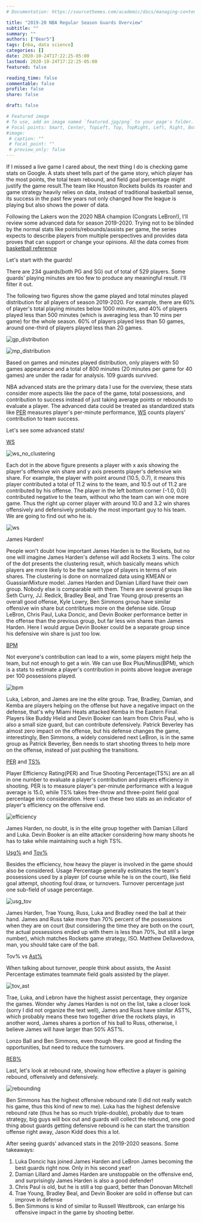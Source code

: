 ```yaml
---
# Documentation: https://sourcethemes.com/academic/docs/managing-content/

title: "2019-20 NBA Regular Season Guards Overview"
subtitle: ""
summary: ""
authors: ["Bear5"]
tags: [nba, data science]
categories: []
date: 2020-10-24T17:22:25-05:00
lastmod: 2020-10-24T17:22:25-05:00
featured: false

reading_time: false
commentable: false
profile: false
share: false

draft: false 

# Featured image
# To use, add an image named `featured.jpg/png` to your page's folder.
# Focal points: Smart, Center, TopLeft, Top, TopRight, Left, Right, BottomLeft, Bottom, BottomRight.
#image:
 # caption: ""
 # focal_point: ""
 # preview_only: false
---
```


If I missed a live game I cared about, the next thing I do is checking game stats on Google. A stats sheet tells part of the game story, which player has the most points, the total team rebound, and field goal percentage might justify the game result.The team like Houston Rockets builds its roaster and game strategy heavily relies on data, instead of traditional basketball sense, its success in the past few years not only changed how the league is playing but also shows the power of data.

Following the Lakers won the 2020 NBA champion (Congrats LeBron!), I'll review some advanced data for season 2019-2020. Trying not to be blinded by the normal stats like points/rebounds/assists per game, the series expects to describe players from multiple perspectives and provides data proves that can support or change your opinions. All the data comes from [basketball reference](https://www.basketball-reference.com/)

Let's start with the guards! 

There are 234 guards(both PG and SG) out of total of 529 players. Some guards' playing minutes are too few to produce any meaningful result. I'll filter it out.

The following two figures show the game played and total minutes played distribution for all players of season 2019-2020. For example, there are 60% of player's total playing minutes below 1000 minutes, and 40% of players played less than 500 minutes (which is averaging less than 10 mins per game) for the whole season. 60% of players played less than 50 games, around one-third of players played less than 20 games.

![gp_distribution](/post/images/nba_2020_gp_guard.png "Player Total Game Played Distribution")

![mp_distribution](/post/images/nba_2020_mp_guard.png "Player Total Minutes Played Distribution")



Based on games and minutes played distribution, only players with 50 games appearance and a total of 800 minutes (20 minutes per game for 40 games) are under the radar for analysis. 109 guards survived.

NBA advanced stats are the primary data I use for the overview, these stats consider more aspects like the pace of the game, total possessions, and contribution to success instead of just taking average points or rebounds to evaluate a player. The advanced data could be treated as standardized stats like [PER](https://en.wikipedia.org/wiki/Player_efficiency_rating) measures player's per-minute performance, [WS](https://www.basketball-reference.com/about/ws.html) counts players' contribution to team success.

 

Let's see some advanced stats!

[WS](https://www.basketball-reference.com/about/ws.html)

![ws_no_clustering](/post/images/nba_2020_ws_guard_no_clustering.png)

Each dot in the above figure presents a player with x axis showing the player's offensive win share and y axis presents player's defensive win share. For example, the player with point around (10.5, 0.7), it means this player contributed a total of 11.2 wins to the team, and 10.5 out of 11.2 are contributed by his offense. The player in the left bottom corner (-1.0, 0.0) contributed negative to the team, without who the team can win one more game. Thus the right up corner player with around 10.0 and 3.2 win shares offensively and defensively probably the most important guy to his team. We are going to find out who he is.

![ws](/post/images/nba_2020_ws_guard.png)

James Harden!

People won't doubt how important James Harden is to the Rockets, but no one will imagine James Harden's defense will add Rockets 3 wins.  The color of the dot presents the clustering result, which basically means which players are more likely to be the same type of players in terms of win shares. The clustering is done on normalized data using KMEAN or GuassianMixture model.  James Harden and Damian Lillard have their own group. Nobody else is comparable with them. There are several groups like Seth Curry, JJ. Redick, Bradley Beal, and Trae Young group presents an overall good offense,  Kyle Lowry, Ben Simmons group have similar offensive win share but contribtues more on the defense side. Group LeBron, Chris Paul, Luka Doncic, and Devin Booker performance better in the offense than the previous group, but far less win shares than James Harden. Here I would argue Devin Booker could be a separate group since his defensive win share is just too low.



[BPM](https://www.basketball-reference.com/about/bpm2.html)

Not everyone's contribution can lead to a win, some players might help the team, but not enough to get a win. We can use Box Plus/Minus(BPM), which is a stats to estimate a player's contribution in points above league average per 100 possessions played.

![bpm](/post/images/nba_2020_bpm_guard.png)

Luka, Lebron, and James are ine the elite group. Trae, Bradley, Damian, and Kemba are players helping on the offense but have a negative impact on the defense, that's why Miami Heats attacked Kemba in the Eastern Final. Players like Buddy Hield and Devin Booker can learn from Chris Paul, who is also a small size guard, but can contribute defensively. Patrick Beverley has almost zero impact on the offense, but his defense changes the game, interestingly, Ben Simmons, a widely considered next  LeBron, is in the same group as Patrick Beverley, Ben needs to start shooting threes to help more on the offense, instead of just pushing the transitions.



[PER](https://en.wikipedia.org/wiki/Player_efficiency_rating) and [TS%](https://en.wikipedia.org/wiki/True_shooting_percentage)

Player Efficiency Rating(PER) and True Shooting Percentage(TS%) are an all in one number to evaluate a player's contribution and players efficiency in shooting. PER is to measure player's per-minute performance with a league average is 15.0, while TS% takes free-throw and three-point field goal percentage into consideration. Here I use these two stats as an indicator of player's efficiency on the offensive end.

![efficiency](/post/images/nba_2020_efficiency_guard.png) 

James Harden, no doubt, is in the elite group together with Damian Lillard and Luka. Devin Booker is an elite attacker considering how many shoots he has to take while maintaining such a high TS%.



[Usg%](https://www.nbastuffer.com/analytics101/usage-rate/) and [Tov%](https://www.nbastuffer.com/analytics101/turnover-ratio/)

Besides the efficiency, how heavy the player is involved in the game should also be considered. Usage Percentage generally estimates the team's possessions used by a player (of course while he is on the court), like field goal attempt, shooting foul draw, or turnovers. Turnover percentage just one sub-field of usage percentage.

![usg_tov](/post/images/nba_2020_usg_tov_guard.png)

James Harden, Trae Young, Russ, Luka and Bradley need the ball at their hand. James and Russ take more than 70% percent of the possessions when they are on court (but considering the time they are both on the court, the actual possessions ended up with them is less than 70%, but still a large number), which matches Rockets game strategy, ISO. Matthew Dellavedova, man, you should take care of the ball.



Tov% vs [Ast%](https://www.nbastuffer.com/analytics101/assist-percentage/)

When talking about turnover, people think about assists, the Assist Percentage estimates teammate field goals assisted by the player.

![tov_ast](/post/images/nba_2020_ast_tov_guard.png)

Trae, Luka, and Lebron have the highest assist percentage,  they organize the games. Wonder why James Harden is not on the list, take a closer look (sorry I did not organize the text well), James and Russ have similar AST%, which probably means these two together drive the rockets plays, in another word, James shares a portion of his ball to Russ, otherwise, I believe James will have larger than 50% AST%.

Lonzo Ball and Ben Simmons, even though they are good at finding the opportunities, but need to reduce the turnovers.



[REB%](https://en.wikipedia.org/wiki/Rebound_rate)

Last, let's look at rebound rate, showing how effective a player is gaining rebound, offensively and defensively.

![rebounding](/post/images/nba_2020_rebound_guard.png)

Ben Simmons has the highest offensive rebound rate (I did not really watch his game, thus this kind of new to me). Luka has the highest defensive rebound rate (thus he has so much triple-double), probably due to team strategy, big guys will box out and guards will collect the rebound, one good thing about guards getting defensive rebound is he can start the transition offense right away, Jason Kidd does this a lot. 



After seeing guards' advanced stats in the 2019-2020 seasons. Some takeaways:

1.  Luka Doncic has joined James Harden and LeBron James becoming the best guards right now. Only in his second year!
2. Damian Lillard and James Harden are unstoppable on the offensive end, and surprisingly James Harden is also a good defender!
3. Chris Paul is old, but he is still a top guard, better than Donovan Mitchell
4. Trae Young, Bradley Beal, and Devin Booker are solid in offense but can improve in defense 
5. Ben Simmons is kind of similar to Russell Westbrook,  can enlarge his offensive impact in the game by shooting better.







